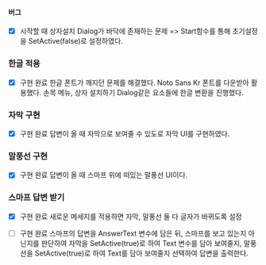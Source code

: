 #### 버그
- [x] 시작할 때 상자설치 Dialog가 바닥에 존재하는 문제 => Start함수를 통해 초기설정을 SetActive(false)로 설정하였다.
### 한글 적용
- [x] 구현 완료
한글 폰트가 깨지던 문제를 해결했다. Noto Sans Kr 폰트를 다운받아 활용했다.
손목 메뉴, 상자 설치하기 Dialog같은 요소들에 한글 변환을 진행했다.
### 자막 구현
- [x] 구현 완료
답변이 올 때 자막으로 보여줄 수 있도로 자막 UI를 구현하였다.
### 말풍선 구현
- [x] 구현 완료
답변이 올 때 스마프 위에 떠있는 말풍선 UI이다.
### 스마프 답변 받기
- [x] 구현 완료
새로운 메세지를 적용하면 자막, 말풍선 둘 다 글자가 바뀌도록 설정

- [ ] 구현 완료
스마프의 답변을 AnswerText 변수에 담은 뒤, 스마프를 보고 있는지 아닌지를 판단하여 자막을 SetActive(true)로 하여 Text 변수를 담아 보여줄지, 말풍선을 SetActive(true)로 하여 Text를 담아 보여줄지 선택하여 답변을 출력한다.